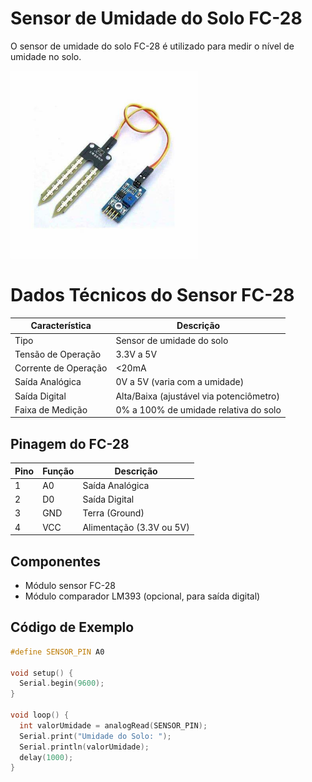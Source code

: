 # Sensor de Umidade do Solo FC-28
O sensor de umidade do solo FC-28 é utilizado para medir o nível de umidade no solo.

<img src="Fc-28.jpg" alt="Sensor FC-28" width="300">

# Dados Técnicos do Sensor FC-28

| Característica        | Descrição                              |
|-----------------------|----------------------------------------|
| Tipo                  | Sensor de umidade do solo             |
| Tensão de Operação    | 3.3V a 5V                             |
| Corrente de Operação  | <20mA                                 |
| Saída Analógica       | 0V a 5V (varia com a umidade)         |
| Saída Digital         | Alta/Baixa (ajustável via potenciômetro) |
| Faixa de Medição      | 0% a 100% de umidade relativa do solo |

## Pinagem do FC-28

| Pino | Função          | Descrição                             |
|------|-----------------|---------------------------------------|
| 1    | A0              | Saída Analógica                      |
| 2    | D0              | Saída Digital                        |
| 3    | GND             | Terra (Ground)                       |
| 4    | VCC             | Alimentação (3.3V ou 5V)             |

## Componentes
- Módulo sensor FC-28
- Módulo comparador LM393 (opcional, para saída digital)

## Código de Exemplo

```cpp
#define SENSOR_PIN A0

void setup() {
  Serial.begin(9600);
}

void loop() {
  int valorUmidade = analogRead(SENSOR_PIN);
  Serial.print("Umidade do Solo: ");
  Serial.println(valorUmidade);
  delay(1000);
}
